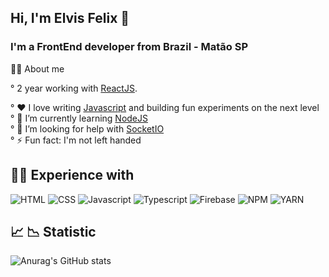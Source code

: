 ## Hi, I'm Elvis Felix 👋



### I'm a  FrontEnd developer from Brazil - Matão SP




👨‍💻 About me

° 2 year working with [ReactJS](https://github.com/ReactJS).

° ❤️ I love writing [Javascript](https://developer.mozilla.org/en-US/docs/Web/JavaScript) and building fun experiments on the next level<br/>
° 🌱 I’m currently learning [NodeJS](https://github.com/nodejs/node)<br/>
° 🤔 I’m looking for help with [SocketIO](https://socket.io/pt-br/)<br/>
° ⚡ Fun fact: I'm not left handed<br/>

## 🧑‍💻 Experience with

![HTML](https://img.shields.io/badge/HTML5-E34F26?style=for-the-badge&logo=html5&logoColor=white)
![CSS](https://img.shields.io/badge/CSS3-1572B6?style=for-the-badge&logo=css3&logoColor=white)
![Javascript](https://img.shields.io/badge/JavaScript-323330?style=for-the-badge&logo=javascript&logoColor=F7DF1E)
![Typescript](https://img.shields.io/badge/TypeScript-007ACC?style=for-the-badge&logo=typescript&logoColor=white)
![Firebase](https://img.shields.io/badge/firebase-ffca28?style=for-the-badge&logo=firebase&logoColor=black)
![NPM](https://img.shields.io/badge/npm-CB3837?style=for-the-badge&logo=npm&logoColor=white)
![YARN](https://img.shields.io/badge/Yarn-2C8EBB?style=for-the-badge&logo=yarn&logoColor=white)



	



## 📈 📉 Statistic

![Anurag's GitHub stats](https://github-readme-stats.vercel.app/api?username=ElvisFelix-dev&show_icons=true&theme=radical)
<!--[![Top Langs](https://github-readme-stats.vercel.app/api/top-langs/?username=ElvisFelix-dev&theme=dark&show_icons=true)](https://github.com/anuraghazra/github-readme-stats)-->











<!--
**ElvisFelix-dev/ElvisFelix-dev** is a ✨ _special_ ✨ repository because its `README.md` (this file) appears on your GitHub profile.

Here are some ideas to get you started:

- 🔭 I’m currently working on ...
- 🌱 I’m currently learning ...
- 👯 I’m looking to collaborate on ...
- 🤔 I’m looking for help with ...
- 💬 Ask me about ...
- 📫 How to reach me: ...
- 😄 Pronouns: ...
- ⚡ Fun fact: ...
-->
